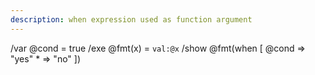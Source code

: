 ```yaml
---
description: when expression used as function argument
---
```


/var @cond = true
/exe @fmt(x) = `val:@x`
/show @fmt(when [ @cond => "yes" * => "no" ])

